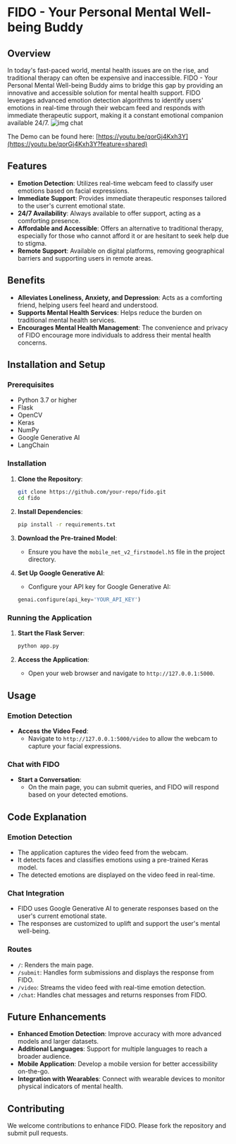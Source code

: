 # FIDO - Your Personal Mental Well-being Buddy

## Overview

In today's fast-paced world, mental health issues are on the rise, and traditional therapy can often be expensive and inaccessible. FIDO - Your Personal Mental Well-being Buddy aims to bridge this gap by providing an innovative and accessible solution for mental health support. FIDO leverages advanced emotion detection algorithms to identify users' emotions in real-time through their webcam feed and responds with immediate therapeutic support, making it a constant emotional companion available 24/7.
![img chat](https://github.com/Dysfunctional-Human/FIDO---Real-time-Facial-Emotion-Recognition-based-AI-Therapist/assets/124693488/32f83495-41d1-4c14-a0cf-7408a0ac4812)

The Demo can be found here: [https://youtu.be/qorGj4Kxh3Y](https://youtu.be/qorGj4Kxh3Y?feature=shared)


## Features

- **Emotion Detection**: Utilizes real-time webcam feed to classify user emotions based on facial expressions.
- **Immediate Support**: Provides immediate therapeutic responses tailored to the user's current emotional state.
- **24/7 Availability**: Always available to offer support, acting as a comforting presence.
- **Affordable and Accessible**: Offers an alternative to traditional therapy, especially for those who cannot afford it or are hesitant to seek help due to stigma.
- **Remote Support**: Available on digital platforms, removing geographical barriers and supporting users in remote areas.

## Benefits

- **Alleviates Loneliness, Anxiety, and Depression**: Acts as a comforting friend, helping users feel heard and understood.
- **Supports Mental Health Services**: Helps reduce the burden on traditional mental health services.
- **Encourages Mental Health Management**: The convenience and privacy of FIDO encourage more individuals to address their mental health concerns.

## Installation and Setup

### Prerequisites

- Python 3.7 or higher
- Flask
- OpenCV
- Keras
- NumPy
- Google Generative AI
- LangChain

### Installation

1. **Clone the Repository**:
    ```sh
    git clone https://github.com/your-repo/fido.git
    cd fido
    ```

2. **Install Dependencies**:
    ```sh
    pip install -r requirements.txt
    ```

3. **Download the Pre-trained Model**:
    - Ensure you have the `mobile_net_v2_firstmodel.h5` file in the project directory.

4. **Set Up Google Generative AI**:
    - Configure your API key for Google Generative AI:
    ```python
    genai.configure(api_key='YOUR_API_KEY')
    ```

### Running the Application

1. **Start the Flask Server**:
    ```sh
    python app.py
    ```

2. **Access the Application**:
    - Open your web browser and navigate to `http://127.0.0.1:5000`.

## Usage

### Emotion Detection

- **Access the Video Feed**:
    - Navigate to `http://127.0.0.1:5000/video` to allow the webcam to capture your facial expressions.

### Chat with FIDO

- **Start a Conversation**:
    - On the main page, you can submit queries, and FIDO will respond based on your detected emotions.

## Code Explanation

### Emotion Detection

- The application captures the video feed from the webcam.
- It detects faces and classifies emotions using a pre-trained Keras model.
- The detected emotions are displayed on the video feed in real-time.

### Chat Integration

- FIDO uses Google Generative AI to generate responses based on the user's current emotional state.
- The responses are customized to uplift and support the user's mental well-being.

### Routes

- `/`: Renders the main page.
- `/submit`: Handles form submissions and displays the response from FIDO.
- `/video`: Streams the video feed with real-time emotion detection.
- `/chat`: Handles chat messages and returns responses from FIDO.

## Future Enhancements

- **Enhanced Emotion Detection**: Improve accuracy with more advanced models and larger datasets.
- **Additional Languages**: Support for multiple languages to reach a broader audience.
- **Mobile Application**: Develop a mobile version for better accessibility on-the-go.
- **Integration with Wearables**: Connect with wearable devices to monitor physical indicators of mental health.

## Contributing

We welcome contributions to enhance FIDO. Please fork the repository and submit pull requests.
